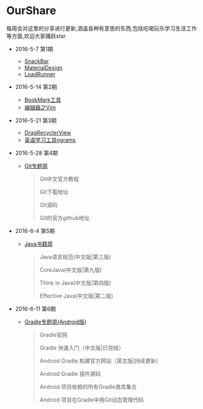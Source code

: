 # OurShare
每周会对这里的分享进行更新,涵盖各种有意思的东西,包括吃喝玩乐学习生活工作等方面,欢迎大家踊跃star

* 2016-5-7 第1期
  * [SnackBar](Development/Android/CustomView/Bar.md)
  * [MaterialDesign](Development/Android/Design/MaterialDesign.md)
  * [LoadRunner](Development/Test/LoadRunner.md)


* 2016-5-14 第2期
  * [BookMark工具](Tool/BookMark.md)
  * [编辑器之Vim](Development/Editor/Vim.md)


* 2016-5-21 第3期
  * [DragRecyclerView](Development/Android/CustomView/RecyclerView.md)
  * [英语学习工具ngrams](Language/English/Tool.md)


* 2016-5-28 第4期

  * [Git专题周](Development/VersionControl/Git.md)

    > Git中文官方教程
    >
    > Git下载地址
    >
    > Git源码
    >
    > Git的官方github地址


* 2016-6-4 第5期

  * [Java书籍周](Development/Language/Java/Book/Foundation.md)

    > Java语言规范(中文版|第三版)
    >
    > CoreJava(中文版|第九版)
    >
    > Think in Java(中文版|第四版)
    >
    > Effective Java(中文版|第二版)


* 2016-6-11 第6期

  * [Gradle专题周(Android版)](Development/ContinuousIntegration/Gradle/Android/Gradle.md)

    > Gradle官网
    >
    > Gradle 快速入门（中文版|已完结）
    >
    > Android Gradle 构建官方网站（英文版|持续更新）
    >
    > Android Gradle 插件源码
    >
    > Android 项目依赖的所有Gradle类库集合
    >
    > Android 项目在Gradle中用Git动态管理代码

